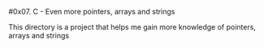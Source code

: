 #0x07. C - Even more pointers, arrays and strings

This directory is a project that helps me gain more knowledge of pointers, arrays and strings
